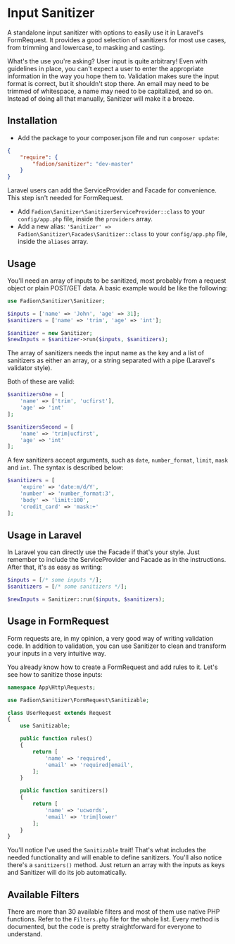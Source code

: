 # Input Sanitizer

A standalone input sanitizer with options to easily use it in Laravel's FormRequest. It provides a good selection of sanitizers for most use cases, from trimming and lowercase, to masking and casting.

What's the use you're asking? User input is quite arbitrary! Even with guidelines in place, you can't expect a user to enter the appropriate information in the way you hope them to. Validation makes sure the input format is correct, but it shouldn't stop there. An email may need to be trimmed of whitespace, a name may need to be capitalized, and so on. Instead of doing all that manually, Sanitizer will make it a breeze.

## Installation

- Add the package to your composer.json file and run `composer update`:
```json
{
    "require": {
        "fadion/sanitizer": "dev-master"
    }
}
```

Laravel users can add the ServiceProvider and Facade for convenience. This step isn't needed for FormRequest.

- Add `Fadion\Sanitizer\SanitizerServiceProvider::class` to your `config/app.php` file, inside the `providers` array.
- Add a new alias: `'Sanitizer' => Fadion\Sanitizer\Facades\Sanitizer::class` to your `config/app.php` file, inside the `aliases` array.

## Usage

You'll need an array of inputs to be sanitized, most probably from a request object or plain POST/GET data. A basic example would be like the following:

```php
use Fadion\Sanitizer\Sanitizer;

$inputs = ['name' => 'John', 'age' => 31];
$sanitizers = ['name' => 'trim', 'age' => 'int'];

$sanitizer = new Sanitizer;
$newInputs = $sanitizer->run($inputs, $sanitizers);
```

The array of sanitizers needs the input name as the key and a list of sanitizers as either an array, or a string separated with a pipe (Laravel's validator style).

Both of these are valid:

```php
$sanitizersOne = [
    'name' => ['trim', 'ucfirst'],
    'age' => 'int'
];

$sanitizersSecond = [
    'name' => 'trim|ucfirst',
    'age' => 'int'
];
```

A few sanitizers accept arguments, such as `date`, `number_format`, `limit`, `mask` and `int`. The syntax is described below:

```php
$sanitizers = [
    'expire' => 'date:m/d/Y',
    'number' => 'number_format:3',
    'body' => 'limit:100',
    'credit_card' => 'mask:+'
];
```

## Usage in Laravel

In Laravel you can directly use the Facade if that's your style. Just remember to include the ServiceProvider and Facade as in the instructions. After that, it's as easy as writing:

```php
$inputs = [/* some inputs */];
$sanitizers = [/* some sanitizers */];

$newInputs = Sanitizer::run($inputs, $sanitizers);
```

## Usage in FormRequest

Form requests are, in my opinion, a very good way of writing validation code. In addition to validation, you can use Sanitizer to clean and transform your inputs in a very intuitive way.

You already know how to create a FormRequest and add rules to it. Let's see how to sanitize those inputs:

```php
namespace App\Http\Requests;

use Fadion\Sanitizer\FormRequest\Sanitizable;

class UserRequest extends Request
{
    use Sanitizable;

    public function rules()
    {
        return [
            'name' => 'required',
            'email' => 'required|email',
        ];
    }

    public function sanitizers()
    {
        return [
            'name' => 'ucwords',
            'email' => 'trim|lower'
        ];
    }
}
```

You'll notice I've used the `Sanitizable` trait! That's what includes the needed functionality and will enable to define sanitizers. You'll also notice there's a `sanitizers()` method. Just return an array with the inputs as keys and Sanitizer will do its job automatically.

## Available Filters

There are more than 30 available filters and most of them use native PHP functions. Refer to the `Filters.php` file for the whole list. Every method is documented, but the code is pretty straightforward for everyone to understand.
